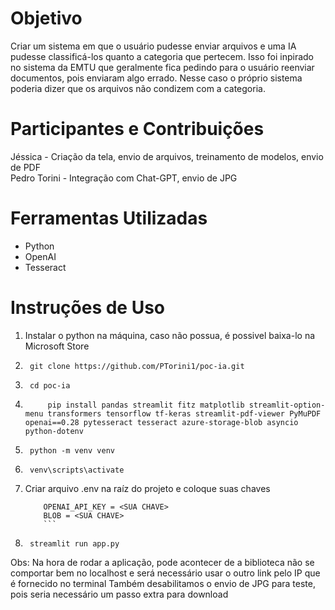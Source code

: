 # Objetivo
Criar um sistema em que o usuário pudesse enviar arquivos e uma IA pudesse classificá-los quanto a categoria que pertecem. 
Isso foi inpirado no sistema da EMTU que geralmente fica pedindo para o usuário reenviar documentos, pois enviaram algo errado. 
Nesse caso o próprio sistema poderia dizer que os arquivos não condizem com a categoria. 

# Participantes e Contribuições
Jéssica - Criação da tela, envio de arquivos, treinamento de modelos, envio de PDF <br>
Pedro Torini - Integração com Chat-GPT, envio de JPG

# Ferramentas Utilizadas
- Python
- OpenAI
- Tesseract 

# Instruções de Uso

1. Instalar o python na máquina, caso não possua, é possivel baixa-lo na Microsoft Store
2. ```
    git clone https://github.com/PTorini1/poc-ia.git
    ```
3. ```
    cd poc-ia
    ```
4. ```
    	pip install pandas streamlit fitz matplotlib streamlit-option-menu transformers tensorflow tf-keras streamlit-pdf-viewer PyMuPDF openai==0.28 pytesseract tesseract azure-storage-blob asyncio python-dotenv
    ```
5. ```
    python -m venv venv
    ```
6. ```
    venv\scripts\activate
    ```
7. Criar arquivo .env na raíz do projeto e coloque suas chaves 
    ```
        OPENAI_API_KEY = <SUA CHAVE> 
        BLOB = <SUA CHAVE>
        ```
8. ```
    streamlit run app.py
    ```

Obs: Na hora de rodar a aplicação, pode acontecer de a biblioteca não se comportar bem no localhost e será necessário usar o outro link pelo IP que é fornecido no terminal
Também desabilitamos o envio de JPG para teste, pois seria necessário um passo extra para download